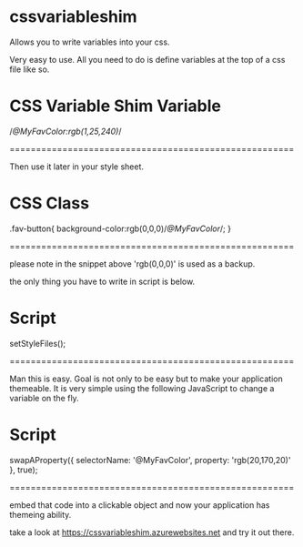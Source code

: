 cssvariableshim
===============

Allows you to write variables into your css.

Very easy to use. All you need to do is define variables at the top of a css file like so.

CSS Variable Shim Variable
======================================================

/*@MyFavColor:rgb(1,25,240)*/

======================================================

Then use it later in your style sheet.

CSS Class
======================================================

.fav-button{
    background-color:rgb(0,0,0)/*@MyFavColor*/;
}

======================================================

please note in the snippet above 'rgb(0,0,0)' is used as a backup.

the only thing you have to write in script is below.

Script
======================================================

setStyleFiles();

======================================================

Man this is easy. Goal is not only to be easy but to make your application themeable.
It is very simple using the following JavaScript to change a variable on the fly.

Script
======================================================

swapAProperty({ selectorName: '@MyFavColor', property: 'rgb(20,170,20)' }, true);

======================================================

embed that code into a clickable object and now your application has themeing ability.

take a look at https://cssvariableshim.azurewebsites.net and try it out there.

